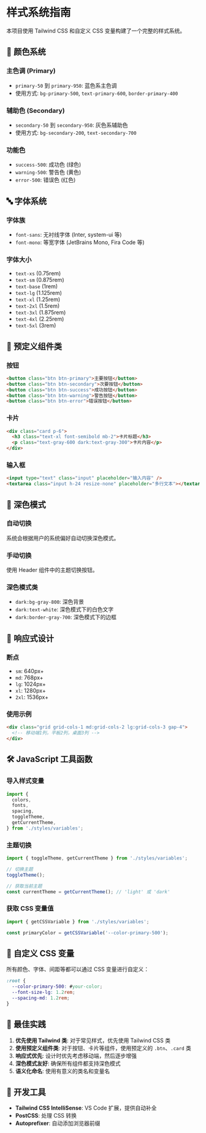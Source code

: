 # 样式系统指南

本项目使用 Tailwind CSS 和自定义 CSS 变量构建了一个完整的样式系统。

## 🎨 颜色系统

### 主色调 (Primary)

- `primary-50` 到 `primary-950`: 蓝色系主色调
- 使用方式: `bg-primary-500`, `text-primary-600`, `border-primary-400`

### 辅助色 (Secondary)

- `secondary-50` 到 `secondary-950`: 灰色系辅助色
- 使用方式: `bg-secondary-200`, `text-secondary-700`

### 功能色

- `success-500`: 成功色 (绿色)
- `warning-500`: 警告色 (黄色)
- `error-500`: 错误色 (红色)

## 🔤 字体系统

### 字体族

- `font-sans`: 无衬线字体 (Inter, system-ui 等)
- `font-mono`: 等宽字体 (JetBrains Mono, Fira Code 等)

### 字体大小

- `text-xs` (0.75rem)
- `text-sm` (0.875rem)
- `text-base` (1rem)
- `text-lg` (1.125rem)
- `text-xl` (1.25rem)
- `text-2xl` (1.5rem)
- `text-3xl` (1.875rem)
- `text-4xl` (2.25rem)
- `text-5xl` (3rem)

## 🎯 预定义组件类

### 按钮

```html
<button class="btn btn-primary">主要按钮</button>
<button class="btn btn-secondary">次要按钮</button>
<button class="btn btn-success">成功按钮</button>
<button class="btn btn-warning">警告按钮</button>
<button class="btn btn-error">错误按钮</button>
```

### 卡片

```html
<div class="card p-6">
  <h3 class="text-xl font-semibold mb-2">卡片标题</h3>
  <p class="text-gray-600 dark:text-gray-300">卡片内容</p>
</div>
```

### 输入框

```html
<input type="text" class="input" placeholder="输入内容" />
<textarea class="input h-24 resize-none" placeholder="多行文本"></textarea>
```

## 🌙 深色模式

### 自动切换

系统会根据用户的系统偏好自动切换深色模式。

### 手动切换

使用 Header 组件中的主题切换按钮。

### 深色模式类

- `dark:bg-gray-800`: 深色背景
- `dark:text-white`: 深色模式下的白色文字
- `dark:border-gray-700`: 深色模式下的边框

## 📱 响应式设计

### 断点

- `sm`: 640px+
- `md`: 768px+
- `lg`: 1024px+
- `xl`: 1280px+
- `2xl`: 1536px+

### 使用示例

```html
<div class="grid grid-cols-1 md:grid-cols-2 lg:grid-cols-3 gap-4">
  <!-- 移动端1列，平板2列，桌面3列 -->
</div>
```

## 🛠️ JavaScript 工具函数

### 导入样式变量

```javascript
import {
  colors,
  fonts,
  spacing,
  toggleTheme,
  getCurrentTheme,
} from './styles/variables';
```

### 主题切换

```javascript
import { toggleTheme, getCurrentTheme } from './styles/variables';

// 切换主题
toggleTheme();

// 获取当前主题
const currentTheme = getCurrentTheme(); // 'light' 或 'dark'
```

### 获取 CSS 变量值

```javascript
import { getCSSVariable } from './styles/variables';

const primaryColor = getCSSVariable('--color-primary-500');
```

## 🎨 自定义 CSS 变量

所有颜色、字体、间距等都可以通过 CSS 变量进行自定义：

```css
:root {
  --color-primary-500: #your-color;
  --font-size-lg: 1.2rem;
  --spacing-md: 1.2rem;
}
```

## 📝 最佳实践

1. **优先使用 Tailwind 类**: 对于常见样式，优先使用 Tailwind CSS 类
2. **使用预定义组件类**: 对于按钮、卡片等组件，使用预定义的 `.btn`、`.card` 类
3. **响应式优先**: 设计时优先考虑移动端，然后逐步增强
4. **深色模式友好**: 确保所有组件都支持深色模式
5. **语义化命名**: 使用有意义的类名和变量名

## 🔧 开发工具

- **Tailwind CSS IntelliSense**: VS Code 扩展，提供自动补全
- **PostCSS**: 处理 CSS 转换
- **Autoprefixer**: 自动添加浏览器前缀

